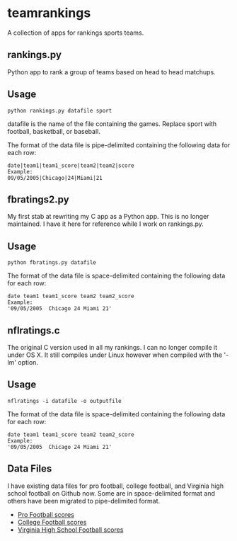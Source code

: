teamrankings
============

A collection of apps for rankings sports teams.

rankings.py
-----------
Python app to rank a group of teams based on head to head matchups.

Usage
-----
    python rankings.py datafile sport

datafile is the name of the file containing the games. Replace sport with football,
basketball, or baseball.

The format of the data file is pipe-delimited containing the following data for each row:

    date|team1|team1_score|team2|team2|score
    Example:
    09/05/2005|Chicago|24|Miami|21

fbratings2.py
-------------
My first stab at rewriting my C app as a Python app. This is no longer maintained. I have it
here for reference while I work on rankings.py.

Usage
-----
    python fbratings.py datafile

The format of the data file is space-delimited containing the following data for each row:

    date team1 team1_score team2 team2_score
    Example:
    '09/05/2005  Chicago 24 Miami 21'

nflratings.c
------------
The original C version used in all my rankings. I can no longer compile it under OS X. It still
compiles under Linux however when compiled with the '-lm' option.

Usage
-----
    nflratings -i datafile -o outputfile
The format of the data file is space-delimited containing the following data for each row:

    date team1 team1_score team2 team2_score
    Example:
    '09/05/2005  Chicago 24 Miami 21'

Data Files
----------
I have existing data files for pro football, college football, and Virginia high school football
on Github now. Some are in space-delimited format and others have been migrated to pipe-delimited
format.

* [Pro Football scores](https://github.com/jeffself/profootballscores)
* [College Football scores](https://github.com/jeffself/collegefootballscores)
* [Virginia High School Football scores](https://github.com/jeffself/vahsfbscores)